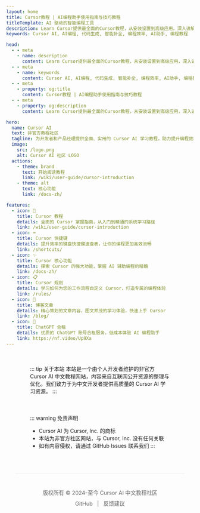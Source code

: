 ```yaml
---
layout: home
title: Cursor教程 | AI编程助手使用指南与技巧教程
titleTemplate: AI 驱动的智能编程工具
description: Learn Cursor提供最全面的Cursor教程，从安装设置到高级应用，深入讲解AI编程助手的所有功能与使用技巧。无论你是新手入门还是寻求进阶，都能在这里找到专业指南。
keywords: Cursor AI, AI编程, 代码生成, 智能补全, 编程效率, AI助手, 编程教程

head:
  - - meta
    - name: description
      content: Learn Cursor提供最全面的Cursor教程，从安装设置到高级应用，深入讲解AI编程助手的所有功能与使用技巧。无论你是新手入门还是寻求进阶，都能在这里找到专业指南。
  - - meta
    - name: keywords
      content: Cursor AI, AI编程, 代码生成, 智能补全, 编程效率, AI助手, 编程教程
  - - meta
    - property: og:title
      content: Cursor教程 | AI编程助手使用指南与技巧教程
  - - meta
    - property: og:description
      content: Learn Cursor提供最全面的Cursor教程，从安装设置到高级应用，深入讲解AI编程助手的所有功能与使用技巧。无论你是新手入门还是寻求进阶，都能在这里找到专业指南。

hero:
  name: Cursor AI
  text: 非官方教程社区
  tagline: 为开发者和产品经理提供全面、实用的 Cursor AI 学习教程，助力提升编程效率，做出属于自己的产品。
  image:
    src: /logo.png
    alt: Cursor AI 社区 LOGO
  actions:
    - theme: brand
      text: 开始阅读教程
      link: /wiki/user-guide/cursor-introduction
    - theme: alt
      text: 核心功能
      link: /docs-zh/

features:
  - icon: 📖
    title: Cursor 教程
    details: 全面的 Cursor 掌握指南，从入门到精通的系统学习路径
    link: /wiki/user-guide/cursor-introduction
  - icon: ⌨️
    title: Cursor 快捷键
    details: 提升效率的键盘快捷键速查表，让你的编程更加高效流畅
    link: /shortcuts/
  - icon: ✨
    title: Cursor 核心功能
    details: 探索 Cursor 的强大功能，掌握 AI 辅助编程的精髓
    link: /docs-zh/
  - icon: 📋
    title: Cursor 规则
    details: 学习如何为您的工作流程自定义 Cursor，打造专属的编程体验
    link: /rules/
  - icon: 🎥
    title: 博客文章
    details: 精心策划的文章内容，图文并茂的学习体验，快速上手 Cursor
    link: /blog/
  - icon: 🧪
    title: ChatGPT 合租
    details: 优质的 ChatGPT 账号合租服务，低成本体验 AI 编程助手
    link: https://nf.video/Up9Xa
---
```


<div class="content-container">

::: tip 关于本站
本站是一个由个人开发者维护的非官方 Cursor AI 中文教程网站，内容来自互联网公开资源的整理与优化。我们致力于为中文开发者提供高质量的 Cursor AI 学习资源。
:::

<div class="block-spacer"></div>

::: warning 免责声明

- Cursor AI 为 Cursor, Inc. 的商标
- 本站为非官方社区网站，与 Cursor, Inc. 没有任何关联
- 如有内容侵权，请通过 GitHub Issues 联系我们
  :::

</div>

<div class="footer-container">
  <div class="footer">
    <p>版权所有 © 2024-至今 Cursor AI 中文教程社区</p>
    <p>
      <a href="https://github.com/geektao1024/learn-cursors-3.0" target="_blank" rel="noopener noreferrer">GitHub</a> |
      <a href="https://github.com/geektao1024/learn-cursors-3.0/issues" target="_blank" rel="noopener noreferrer">反馈建议</a>
    </p>
  </div>
</div>

<style>
.content-container {
  margin: 48px auto 0;
  max-width: var(--vp-layout-max-width);
  padding: 0 24px;
}

.content-container :deep(.vp-doc) {
  max-width: 100%;
}

/* 基础提示框样式 */
.content-container :deep(.custom-block) {
  margin: 0;
  max-width: 100%;
}

/* 提示框之间的间距 */
.content-container :deep(.custom-block.tip) + :deep(.custom-block.warning) {
  margin-top: 24px;
}

@media (min-width: 640px) {
  .content-container {
    padding: 0 48px;
  }
  .content-container :deep(.custom-block.tip) + :deep(.custom-block.warning) {
    margin-top: 32px;
  }
}

@media (min-width: 960px) {
  .content-container {
    padding: 0 64px;
  }
  .content-container :deep(.custom-block.tip) + :deep(.custom-block.warning) {
    margin-top: 48px;
  }
}

.footer-container {
  margin: 0 auto;
  max-width: 1152px;
  padding: 0 24px;
}

.footer {
  margin-top: 64px;
  margin-bottom: 32px;
  padding: 32px 0;
  text-align: center;
  color: #666;
  font-size: 0.9rem;
  border-top: 1px solid #eee;
}

.footer p {
  margin: 8px 0;
}

.footer a {
  color: #666;
  text-decoration: none;
  margin: 0 0.5rem;
  transition: color 0.2s ease;
}

.footer a:hover {
  color: #42b883;
}

.block-spacer {
  height: 16px;
}

@media (min-width: 640px) {
  .block-spacer {
    height: 20px;
  }
}

@media (min-width: 960px) {
  .block-spacer {
    height: 24px;
  }
}
</style>
